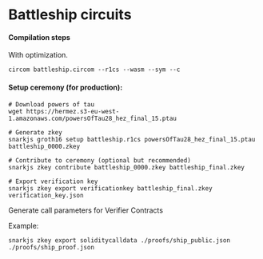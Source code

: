 # Battleship circuits

#### Compilation steps

With optimization.
```
circom battleship.circom --r1cs --wasm --sym --c
```

#### Setup ceremony (for production):

```
# Download powers of tau
wget https://hermez.s3-eu-west-1.amazonaws.com/powersOfTau28_hez_final_15.ptau

# Generate zkey
snarkjs groth16 setup battleship.r1cs powersOfTau28_hez_final_15.ptau battleship_0000.zkey

# Contribute to ceremony (optional but recommended)
snarkjs zkey contribute battleship_0000.zkey battleship_final.zkey

# Export verification key
snarkjs zkey export verificationkey battleship_final.zkey verification_key.json
```

Generate call parameters for Verifier Contracts

Example:
```
snarkjs zkey export soliditycalldata ./proofs/ship_public.json ./proofs/ship_proof.json
```